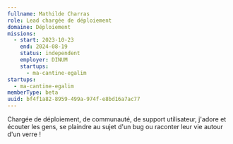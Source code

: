 ```yaml
---
fullname: Mathilde Charras
role: Lead chargée de déploiement
domaine: Déploiement
missions:
  - start: 2023-10-23
    end: 2024-08-19
    status: independent
    employer: DINUM
    startups:
      - ma-cantine-egalim
startups:
  - ma-cantine-egalim
memberType: beta
uuid: bf4f1a82-8959-499a-974f-e8bd16a7ac77
---
```

Chargée de déploiement, de communauté, de support utilisateur, j'adore et écouter les gens, se plaindre au sujet d'un bug ou raconter leur vie autour d'un verre !